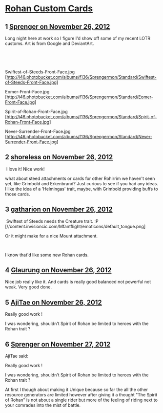 # [Rohan Custom Cards](https://community.fantasyflightgames.com/topic/74769-rohan-custom-cards/)

## 1 [Sprenger on November 26, 2012](https://community.fantasyflightgames.com/topic/74769-rohan-custom-cards/?do=findComment&comment=727846)

Long night here at work so I figure I'd show off some of my recent LOTR customs. Art is from Google and DeviantArt.

 

 

Swiftest-of-Steeds-Front-Face.jpg [http://i46.photobucket.com/albums/f136/Sprengermon/Standard/Swiftest-of-Steeds-Front-Face.jpg]

Eomer-Front-Face.jpg [http://i46.photobucket.com/albums/f136/Sprengermon/Standard/Eomer-Front-Face.jpg]

Spirit-of-Rohan-Front-Face.jpg [http://i46.photobucket.com/albums/f136/Sprengermon/Standard/Spirit-of-Rohan-Front-Face.jpg]

Never-Surrender-Front-Face.jpg [http://i46.photobucket.com/albums/f136/Sprengermon/Standard/Never-Surrender-Front-Face.jpg]

## 2 [shoreless on November 26, 2012](https://community.fantasyflightgames.com/topic/74769-rohan-custom-cards/?do=findComment&comment=727868)

 I love it! Nice work!

what about steed attachments or cards for other Rohirrim we haven't seen yet, like Grimbold and Erkenbrand? Just curious to see if you had any ideas. I like the idea of a 'Helmingas' trait, maybe, with Grimbold providing buffs to those cards.

## 3 [gatharion on November 26, 2012](https://community.fantasyflightgames.com/topic/74769-rohan-custom-cards/?do=findComment&comment=727949)

 Swiftest of Steeds needs the Creature trait. :P [//content.invisioncic.com/Mfantflight/emoticons/default_tongue.png]

Or it might make for a nice Mount attachment.

 

I know that'd like some new Rohan cards.

## 4 [Glaurung on November 26, 2012](https://community.fantasyflightgames.com/topic/74769-rohan-custom-cards/?do=findComment&comment=728010)

Nice job really like it. And cards is really good balanced not powerful not weak. Very good done.

## 5 [AjiTae on November 26, 2012](https://community.fantasyflightgames.com/topic/74769-rohan-custom-cards/?do=findComment&comment=728121)

Really good work !

I was wondering, shouldn't Spirit of Rohan be limited to heroes with the Rohan trait ?

## 6 [Sprenger on November 27, 2012](https://community.fantasyflightgames.com/topic/74769-rohan-custom-cards/?do=findComment&comment=728248)

AjiTae said:

Really good work !

I was wondering, shouldn't Spirit of Rohan be limited to heroes with the Rohan trait ?



At first I though about making it Unique because so far the all the other resource generators are limited however after giving it a thought "The Spirit of Rohan" is not about a single rider but more of the feeling of riding next to your comrades into the mist of battle.

